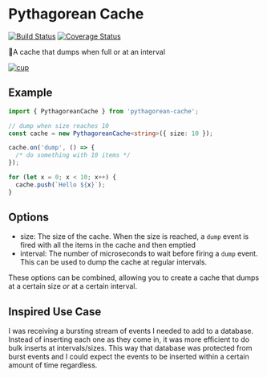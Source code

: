 # Pythagorean Cache

[![Build Status](https://travis-ci.org/shaunburdick/pythagorean-cache.svg?branch=master)](https://travis-ci.org/shaunburdick/pythagorean-cache) [![Coverage Status](https://coveralls.io/repos/github/shaunburdick/pythagorean-cache/badge.svg?branch=master)](https://coveralls.io/github/shaunburdick/pythagorean-cache?branch=master)

🍷A cache that dumps when full or at an interval

[![cup](https://upload.wikimedia.org/wikipedia/commons/a/a9/Physagorian_Pythagoras_Greedy_Tantalus_cup_05.svg)](https://en.wikipedia.org/wiki/Pythagorean_cup)

## Example

```typescript
import { PythagoreanCache } from 'pythagorean-cache';

// dump when size reaches 10
const cache = new PythagoreanCache<string>({ size: 10 });

cache.on('dump', () => {
  /* do something with 10 items */
});

for (let x = 0; x < 10; x++) {
  cache.push(`Hello ${x}`);
}
```

## Options

- size: The size of the cache. When the size is reached, a `dump` event is fired with all the items in the cache and then emptied
- interval: The number of microseconds to wait before firing a `dump` event. This can be used to dump the cache at regular intervals.

These options can be combined, allowing you to create a cache that dumps at a certain size _or_ at a certain interval.

## Inspired Use Case

I was receiving a bursting stream of events I needed to add to a database. Instead of inserting each one as they come in, it was more efficient to do bulk inserts at intervals/sizes. This way that database was protected from burst events and I could expect the events to be inserted within a certain amount of time regardless.
